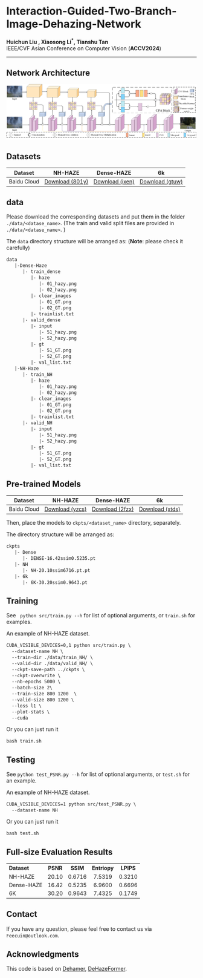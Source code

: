 # Interaction-Guided-Two-Branch-Image-Dehazing-Network
 <b>Huichun Liu , Xiaosong Li<sup>*</sup>, Tianshu Tan </b>  
 IEEE/CVF Asian Conference on Computer Vision (**ACCV2024**)<br>
<hr />



## Network Architecture
<img src = "figs/networks.png">

## Datasets
<table>
<thead>
  <tr>
    <th>Dataset</th>
    <th>NH-HAZE</th>
    <th>Dense-HAZE</th>
    <th>6k</th>

  </tr>
</thead>
<tbody>
  <tr>
    <td>Baidu Cloud</td>
    <td> <a href="https://pan.baidu.com/share/init?surl=RGaVJ5kbd-cokE8ZAF_THw&pwd=801y">Download (801y)</a> </td>
    <td> <a href="https://pan.baidu.com/share/init?surl=2sQIJQpBYq6EApLGKMurlg&pwd=ixen">Download (ixen)</a> </td>
    <td> <a href="https://pan.baidu.com/s/1WVdNccqDMnJ5k5Q__Y2dsg?pwd=gtuw">Download (gtuw)</a> </td>
  </tr>
</tbody>
</table>

## data
Please download the corresponding  datasets and put them in the folder `./data/<datase_name>`.  (The train and valid split files are provided in `./data/<datase_name>`. )

The `data` directory structure will be arranged as: (**Note**: please check it carefully)   
```
data
   |-Dense-Haze
      |- train_dense
         |- haze
            |- 01_hazy.png 
            |- 02_hazy.png
         |- clear_images
            |- 01_GT.png 
            |- 02_GT.png
         |- trainlist.txt
      |- valid_dense
         |- input 
            |- 51_hazy.png 
            |- 52_hazy.png
         |- gt
            |- 51_GT.png 
            |- 52_GT.png
         |- val_list.txt
   |-NH-Haze
      |- train_NH
         |- haze
            |- 01_hazy.png 
            |- 02_hazy.png
         |- clear_images
            |- 01_GT.png 
            |- 02_GT.png
         |- trainlist.txt
      |- valid_NH
         |- input 
            |- 51_hazy.png 
            |- 52_hazy.png
         |- gt
            |- 51_GT.png 
            |- 52_GT.png
         |- val_list.txt
```
## Pre-trained Models
<table>
<thead>
  <tr>
    <th>Dataset</th>
    <th>NH-HAZE</th>
    <th>Dense-HAZE</th>
    <th>6k</th>
  </tr>
</thead>
<tbody>
  <tr>
    <td>Baidu Cloud</td>
    <td> <a href="https://pan.baidu.com/s/1IMC8H8t-J64Nk8HPdGqoOg?pwd=yzcs">Download (yzcs)</a> </td>
    <td> <a href="https://pan.baidu.com/s/1-Jg-q35fdIRIch2MW4fb0w?pwd=2fzx">Download (2fzx)</a> </td>
    <td> <a href="https://pan.baidu.com/s/14zAE7m4-Otee3KaqR3Q_SQ?pwd=xtds">Download (xtds)</a> </td>
  </tr>
</tbody>
</table>

Then,  place the models to `ckpts/<dataset_name>` directory, separately.

The directory structure will be arranged as:
```
ckpts
   |- Dense
      |- DENSE-16.42ssim0.5235.pt  
   |- NH
      |- NH-20.10ssim6716.pt.pt
   |- 6k
      |- 6K-30.20ssim0.9643.pt

```

## Training
See ` python src/train.py --h` for list of optional arguments, or `train.sh` for examples.

An example of NH-HAZE dataset.
```
CUDA_VISIBLE_DEVICES=0,1 python src/train.py \
  --dataset-name NH \
  --train-dir ./data/train_NH/ \
  --valid-dir ./data/valid_NH/ \
  --ckpt-save-path ../ckpts \
  --ckpt-overwrite \
  --nb-epochs 5000 \
  --batch-size 2\
  --train-size 800 1200  \
  --valid-size 800 1200 \
  --loss l1 \
  --plot-stats \
  --cuda   
```
Or you can just run it
```
bash train.sh
```
## Testing
See `python test_PSNR.py --h` for list of optional arguments, or `test.sh` for an example.

An example of NH-HAZE dataset.
```
CUDA_VISIBLE_DEVICES=1 python src/test_PSNR.py \
  --dataset-name NH   
```
Or you can just run it
```
bash test.sh
```
## Full-size Evaluation Results
<table>
  <tr>
    <th align="left">Dataset</th>
    <th align="center">PSNR</th>
    <th align="center">SSIM</th>
    <th align="center">Entriopy</th>
    <th align="center">LPIPS</th>
  </tr>
  <tr>
    <td align="left">NH-HAZE</td>
    <td align="center">20.10</td>
    <td align="center">0.6716</td>
    <td align="center">7.5319</td>
    <td align="center">0.3210</td>
  </tr>
  <tr>
    <td align="left">Dense-HAZE</td>
    <td align="center">16.42</td>
    <td align="center">0.5235</td>
    <td align="center">6.9600</td>
    <td align="center">0.6696</td>
  </tr>
   <tr>
    <td align="left">6K</td>
    <td align="center">30.20</td>
    <td align="center">0.9643</td>
    <td align="center">7.4325</td>
    <td align="center">0.1749</td>
  </tr>
</table>



## Contact
If you have any question, please feel free to contact us via `Feecuin@outlook.com`.

## Acknowledgments

This code is based on [Dehamer](https://github.com/Li-Chongyi/Dehamer/blob/main), [DeHazeFormer](https://github.com/IDKiro/DehazeFormer).
